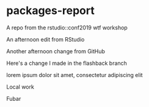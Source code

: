 # packages-report
A repo from the rstudio::conf2019 wtf workshop

An afternoon edit from RStudio

Another afternoon change from GitHub

Here's a change I made in the flashback branch

lorem ipsum dolor sit amet, consectetur adipiscing elit

Local work

Fubar
